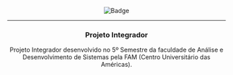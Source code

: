 <div align="center">
  
  ![Badge](https://img.shields.io/badge/STATUS-EM%20DESENVOLVIMENTO-yellow?style=for-the-badge)
  
</div>

<div align = "center">
  <hr>
  <h3>
  <b>Projeto Integrador </b></h3>

  <p>Projeto Integrador desenvolvido no 5º Semestre da faculdade de Análise e Desenvolvimento de Sistemas pela FAM (Centro Universitário das Américas).
  </p>
  
  </div>
